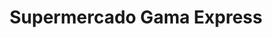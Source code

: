 ---
title: "Supermercado Gama Express"
url: /caracas/supermercado-gama-express-los-guayabitos/
shop: supermercado
---